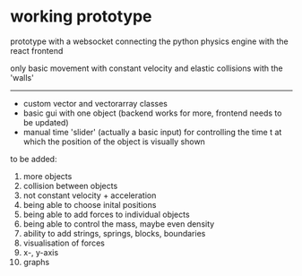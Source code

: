 working prototype
================================================================

prototype with a websocket connecting the python physics engine with the react frontend

only basic movement with constant velocity and elastic collisions with the 'walls'

---

- custom vector and vectorarray classes
- basic gui with one object (backend works for more, frontend needs to be 
updated)
- manual time 'slider' (actually a basic input) for controlling the time t 
at which the position of the object is visually shown


to be added:
1. more objects
2. collision between objects
3. not constant velocity + acceleration
4. being able to choose inital positions
5. being able to add forces to individual objects
6. being able to control the mass, maybe even density
7. ability to add strings, springs, blocks, boundaries
8. visualisation of forces
9. x-, y-axis 
10. graphs 


